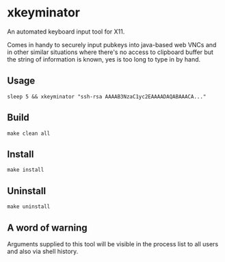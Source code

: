 # xkeyminator
An automated keyboard input tool for X11.

Comes in handy to securely input pubkeys into java-based web VNCs and in other
similar situations where there's no access to clipboard buffer but the string
of information is known, yes is too long to type in by hand.

## Usage
    sleep 5 && xkeyminator "ssh-rsa AAAAB3NzaC1yc2EAAAADAQABAAACA..."

## Build
    make clean all

## Install
    make install

## Uninstall
    make uninstall

## A word of warning
Arguments supplied to this tool will be visible in the process list to all users and also via shell history.
